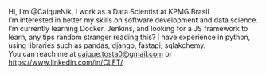 Hi, I’m @CaiqueNik, I work as a Data Scientist at KPMG Brasil <br>
I’m interested in better my skills on software development and data science.
I’m currently learning Docker, Jenkins, and looking for a JS framework to learn, any tips random stranger reading this?
I have experience in python, using libraries such as pandas, django, fastapi, sqlakchemy.<br>
You can reach me at caique.tosta0@gmail.com or https://www.linkedin.com/in/CLFT/
